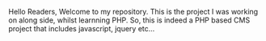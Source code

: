 Hello Readers, Welcome to my repository.
This is the project I was working on along side, whilst learnning PHP.
So, this is indeed a PHP based CMS project that includes javascript, jquery etc...

